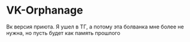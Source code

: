 # VK-Orphanage
Вк версия приюта.
Я ушел в ТГ, а потому эта болванка мне более не нужна, но пусть будет как память прошлого
